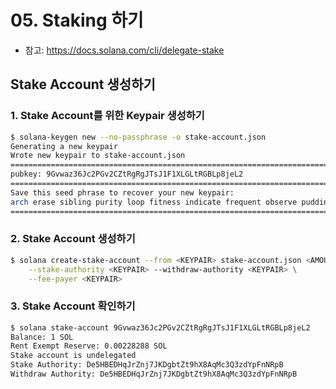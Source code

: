 # 05. Staking 하기

- 참고: https://docs.solana.com/cli/delegate-stake

## Stake Account 생성하기

### 1. Stake Account를 위한 Keypair 생성하기

```bash
$ solana-keygen new --no-passphrase -o stake-account.json
Generating a new keypair
Wrote new keypair to stake-account.json
=====================================================================================
pubkey: 9Gvwaz36Jc2PGv2CZtRgRgJTsJ1F1XLGLtRGBLp8jeL2
=====================================================================================
Save this seed phrase to recover your new keypair:
arch erase sibling purity loop fitness indicate frequent observe pudding smile remove
=====================================================================================
```

### 2. Stake Account 생성하기

```bash
$ solana create-stake-account --from <KEYPAIR> stake-account.json <AMOUNT> \
    --stake-authority <KEYPAIR> --withdraw-authority <KEYPAIR> \
    --fee-payer <KEYPAIR>
```

### 3. Stake Account 확인하기

```bash
$ solana stake-account 9Gvwaz36Jc2PGv2CZtRgRgJTsJ1F1XLGLtRGBLp8jeL2
Balance: 1 SOL
Rent Exempt Reserve: 0.00228288 SOL
Stake account is undelegated
Stake Authority: De5HBEDHqJrZnj7JKDgbtZt9hX8AqMc3Q3zdYpFnNRpB
Withdraw Authority: De5HBEDHqJrZnj7JKDgbtZt9hX8AqMc3Q3zdYpFnNRpB
```

